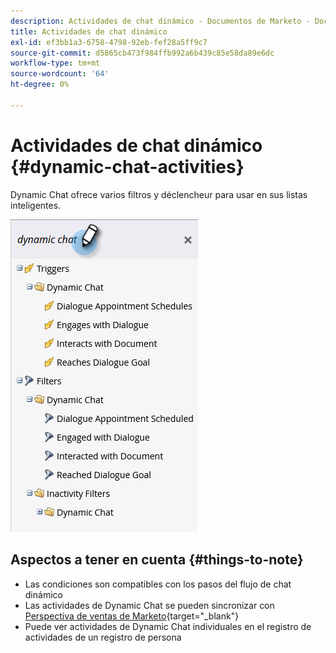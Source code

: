```yaml
---
description: Actividades de chat dinámico - Documentos de Marketo - Documentación del producto
title: Actividades de chat dinámico
exl-id: ef3bb1a3-6758-4798-92eb-fef28a5ff9c7
source-git-commit: d5865cb473f984ffb992a6b439c85e58da89e6dc
workflow-type: tm+mt
source-wordcount: '64'
ht-degree: 0%

---
```


# Actividades de chat dinámico {#dynamic-chat-activities}

Dynamic Chat ofrece varios filtros y déclencheur para usar en sus listas inteligentes.

![](assets/dynamic-chat-activities-1.png)

## Aspectos a tener en cuenta {#things-to-note}

* Las condiciones son compatibles con los pasos del flujo de chat dinámico
* Las actividades de Dynamic Chat se pueden sincronizar con [Perspectiva de ventas de Marketo](/help/marketo/product-docs/marketo-sales-insight/msi-for-salesforce/features/dynamic-chat-integration.md){target=&quot;_blank&quot;}
* Puede ver actividades de Dynamic Chat individuales en el registro de actividades de un registro de persona

